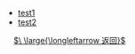 - [test1](实用工具/测试/test1.md)
- [test2](实用工具/测试/test2.md)

&nbsp;
&nbsp;
[$\ \large{\longleftarrow 返回}$](README.md)
